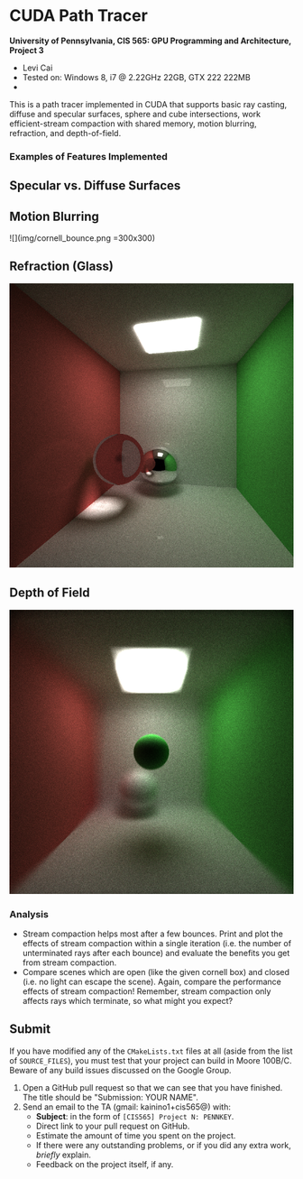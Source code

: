 CUDA Path Tracer
================

**University of Pennsylvania, CIS 565: GPU Programming and Architecture, Project 3**

* Levi Cai
* Tested on: Windows 8, i7 @ 2.22GHz 22GB, GTX 222 222MB
* 

This is a path tracer implemented in CUDA that supports basic ray casting, diffuse and specular surfaces, sphere and cube intersections, work efficient-stream compaction with shared memory, motion blurring, refraction, and depth-of-field.

### Examples of Features Implemented

## Specular vs. Diffuse Surfaces

## Motion Blurring

![](img/cornell_bounce.png =300x300)

## Refraction (Glass)

![](img/cornell_glass.png)

## Depth of Field

![](img/cornell_dof.png)

### Analysis

* Stream compaction helps most after a few bounces. Print and plot the
  effects of stream compaction within a single iteration (i.e. the number of
  unterminated rays after each bounce) and evaluate the benefits you get from
  stream compaction.
* Compare scenes which are open (like the given cornell box) and closed
  (i.e. no light can escape the scene). Again, compare the performance effects
  of stream compaction! Remember, stream compaction only affects rays which
  terminate, so what might you expect?


## Submit

If you have modified any of the `CMakeLists.txt` files at all (aside from the
list of `SOURCE_FILES`), you must test that your project can build in Moore
100B/C. Beware of any build issues discussed on the Google Group.

1. Open a GitHub pull request so that we can see that you have finished.
   The title should be "Submission: YOUR NAME".
2. Send an email to the TA (gmail: kainino1+cis565@) with:
   * **Subject**: in the form of `[CIS565] Project N: PENNKEY`.
   * Direct link to your pull request on GitHub.
   * Estimate the amount of time you spent on the project.
   * If there were any outstanding problems, or if you did any extra
     work, *briefly* explain.
   * Feedback on the project itself, if any.
